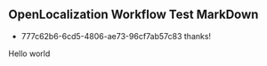 ## OpenLocalization Workflow Test MarkDown
* 777c62b6-6cd5-4806-ae73-96cf7ab57c83 
thanks!

Hello world